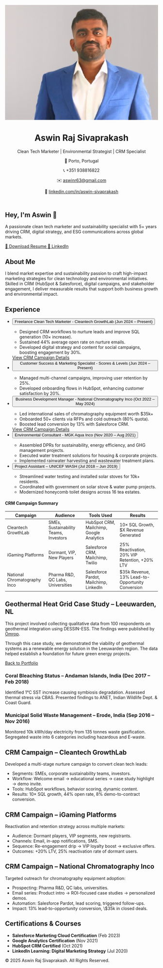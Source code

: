 <!DOCTYPE html>
<html lang="en">
<head>
<meta charset="UTF-8" />
<meta name="viewport" content="width=device-width, initial-scale=1.0" />
<title>Aswin Raj Sivaprakash | Portfolio</title>
<link href="https://cdn.jsdelivr.net/npm/tailwindcss@2.2.19/dist/tailwind.min.css" rel="stylesheet">
</head>
<body class="bg-white text-gray-800">
<!-- Header -->
<header class="bg-green-600 text-white p-6">
<div class="container mx-auto flex flex-col md:flex-row items-center justify-between">
<div class="flex items-center space-x-4">
<img src="https://raw.githubusercontent.com/Ash-Impactco/Portofolio-2/main/1746453347734.jpg" alt="Aswin Raj Sivaprakash" class="w-44 h-44 rounded-full border-2 border-white" />
<div>
<h1 class="text-4xl font-bold">Aswin Raj Sivaprakash</h1>
<p class="text-lg mt-1">Clean Tech Marketer | Environmental Strategist | CRM Specialist</p>
</div>
</div>
<div class="mt-4 md:mt-0 text-right">
<p>📍 Porto, Portugal</p>
<p>📞 +351 938816822</p>
<p>✉️ <a href="mailto:aswinr63@gmail.com" class="underline">aswinr63@gmail.com</a></p>
<p>🔗 <a href="https://linkedin.com/in/aswin-sivaprakash" target="_blank" class="underline">linkedin.com/in/aswin-sivaprakash</a></p>
</div>
</div>
</header>

<!-- Main Content -->
<main class="container mx-auto px-4 py-10">
<!-- Hero -->
<section class="text-center px-4">
<h2 class="text-5xl font-bold text-gray-800 mb-4">Hey, I'm Aswin 👋</h2>
<p class="text-lg text-gray-600 max-w-xl mx-auto">
A passionate clean tech marketer and sustainability specialist with 5+ years driving CRM, digital strategy, and ESG communications across global markets.
</p>
<div class="flex justify-center gap-4 mt-6">
<!-- Resume link updated for direct download -->
<a href="https://github.com/Ash-Impactco/Portofolio-2/raw/main/Aswin Resume .pdf" class="bg-green-600 text-white px-5 py-2 rounded-xl hover:bg-green-700 transition" download>
📄 Download Resume
</a>
<a href="https://linkedin.com/in/aswin-sivaprakash" target="_blank" class="bg-blue-600 text-white px-5 py-2 rounded-xl hover:bg-blue-700 transition">
🔗 LinkedIn
</a>
</div>
</section>

<!-- About -->
<section id="about" class="py-16 px-4 bg-gray-100 text-gray-800">
<div class="max-w-3xl mx-auto">
<h2 class="text-3xl font-bold mb-4">About Me</h2>
<p class="text-lg">
I blend market expertise and sustainability passion to craft high-impact marketing strategies for clean technology and environmental initiatives. Skilled in CRM (HubSpot & Salesforce), digital campaigns, and stakeholder engagement, I deliver measurable results that support both business growth and environmental impact.
</p>
</div>
</section>

<!-- Experience -->
<section id="experience" class="py-16 px-4 bg-white text-gray-800">
<div class="max-w-4xl mx-auto">
<h2 class="text-3xl font-bold mb-6 text-center">Experience</h2>
<ul class="space-y-6">
<li>
<button onclick="toggle('exp1')" class="w-full text-left px-4 py-2 rounded bg-green-500 text-white hover:bg-green-600 transition">Freelance Clean Tech Marketer - Cleantech GrowthLab (Jun 2024 – Present)</button>
<div id="exp1" class="hidden mt-2 ml-4">
<ul class="list-disc pl-6">
<li>Designed CRM workflows to nurture leads and improve SQL generation (10× increase).</li>
<li>Sustained 44% average open rate on nurture emails.</li>
<li>Developed digital strategy and content for social campaigns, boosting engagement by 30%.</li>
</ul>
<a href="#crm-cleantech" class="text-blue-600 underline mt-2 block">View CRM Campaign Details</a>
</div>
</li>
<li>
<button onclick="toggle('exp2')" class="w-full text-left px-4 py-2 rounded bg-blue-500 text-white hover:bg-blue-600 transition">Customer Success & Marketing Specialist - Scores & Levels (Jun 2024 – Present)</button>
<div id="exp2" class="hidden mt-2 ml-4">
<ul class="list-disc pl-6">
<li>Managed multi-channel campaigns, improving user retention by 25%.</li>
<li>Developed onboarding flows in HubSpot, enhancing customer satisfaction by 20%.</li>
</ul>
</div>
</li>
<li>
<button onclick="toggle('exp3')" class="w-full text-left px-4 py-2 rounded bg-blue-500 text-white hover:bg-blue-600 transition">Business Development Manager - National Chromatography Inco (Oct 2022 – May 2024)</button>
<div id="exp3" class="hidden mt-2 ml-4">
<ul class="list-disc pl-6">
<li>Led international sales of chromatography equipment worth $35k+</li>
<li>Onboarded 50+ clients via RFPs and cold outreach (80% quota).</li>
<li>Boosted lead conversion by 13% with Salesforce CRM.</li>
</ul>
<a href="#crm-chromo" class="text-blue-600 underline mt-2 block">View CRM Campaign Details</a>
</div>
</li>
<li>
<button onclick="toggle('exp4')" class="w-full text-left px-4 py-2 rounded bg-green-500 text-white hover:bg-green-600 transition">Environmental Consultant - MGK Aqua Inco (Nov 2020 – Aug 2021)</button>
<div id="exp4" class="hidden mt-2 ml-4">
<ul class="list-disc pl-6">
<li>Assembled DPRs for sustainability, energy efficiency, and GHG management projects.</li>
<li>Executed water treatment solutions for housing & corporate projects.</li>
<li>Implemented rainwater harvesting and wastewater treatment plans.</li>
</ul>
</div>
</li>
<li>
<button onclick="toggle('exp5')" class="w-full text-left px-4 py-2 rounded bg-green-500 text-white hover:bg-green-600 transition">Project Assistant – UNICEF WASH (Jul 2018 – Jun 2019)</button>
<div id="exp5" class="hidden mt-2 ml-4">
<ul class="list-disc pl-6">
<li>Streamlined water testing and installed solar stoves for 10k+ residents.</li>
<li>Coordinated with government on solar stove & water pump projects.</li>
<li>Modernized honeycomb toilet designs across 16 tea estates.</li>
</ul>
</div>
</li>
</ul>
</div>
</section>

<!-- CRM Campaign Summary Table -->
<h4 class="text-xl font-semibold mb-4 text-center">CRM Campaign Summary</h4>
<table class="table-auto w-full border-collapse border border-gray-300 text-sm">
<thead>
<tr class="bg-gray-200">
<th class="border border-gray-300 px-4 py-2">Campaign</th>
<th class="border border-gray-300 px-4 py-2">Audience</th>
<th class="border border-gray-300 px-4 py-2">Tools Used</th>
<th class="border border-gray-300 px-4 py-2">Results</th>
</tr>
</thead>
<tbody>
<tr>
<td class="border border-gray-300 px-4 py-2">Cleantech GrowthLab</td>
<td class="border border-gray-300 px-4 py-2">SMEs, Sustainability Teams, Investors</td>
<td class="border border-gray-300 px-4 py-2">HubSpot CRM, Mailchimp, Google Analytics</td>
<td class="border border-gray-300 px-4 py-2">10× SQL Growth, $X Revenue Generated</td>
</tr>
<tr>
<td class="border border-gray-300 px-4 py-2">iGaming Platforms</td>
<td class="border border-gray-300 px-4 py-2">Dormant, VIP, New Players</td>
<td class="border border-gray-300 px-4 py-2">Salesforce CRM, Mailchimp, Twilio</td>
<td class="border border-gray-300 px-4 py-2">25% Reactivation, 20% VIP Retention, +20% LTV</td>
</tr>
<tr>
<td class="border border-gray-300 px-4 py-2">National Chromatography Inco</td>
<td class="border border-gray-300 px-4 py-2">Pharma R&D, QC Labs, Universities</td>
<td class="border border-gray-300 px-4 py-2">Salesforce Pardot, Mailchimp, LinkedIn</td>
<td class="border border-gray-300 px-4 py-2">$35k Revenue, 13% Lead-to-Opportunity Conversion</td>
</tr>
</tbody>
</table>
</div>
</section>

<!-- Projects -->
<!DOCTYPE html>
<html lang="en">
<head>
  <meta charset="UTF-8" />
  <meta name="viewport" content="width=device-width, initial-scale=1.0" />
  <title>Geothermal Heat Grid Case Study – Leeuwarden</title>
  <link href="https://cdn.jsdelivr.net/npm/tailwindcss@2.2.19/dist/tailwind.min.css" rel="stylesheet">
</head>

  <!-- Project Details -->
  <main class="container mx-auto px-4 py-10">
    <section class="bg-green-50 p-6 rounded-xl">
      <h2 class="text-3xl font-bold">Geothermal Heat Grid Case Study – Leeuwarden, NL</h2>
      <p class="mt-2">This project involved collecting qualitative data from 100 respondents on geothermal integration using DESSIN-ESS. The findings were published by <a href="https://www.omropfryslan.nl/nl/nieuws/1144457/internationale-studenten-duurzame-aanpak-in-fryslan-is-mogelijk" class="underline text-blue-600" target="_blank">Omrop</a>.</p>
      <p class="mt-4">Through this case study, we demonstrated the viability of geothermal systems as a renewable energy solution in the Leeuwarden region. The data helped establish a foundation for future green energy projects.</p>
    </section>
    <div class="mt-6 text-center">
      <a href="index.html" class="bg-blue-600 text-white px-5 py-2 rounded-xl hover:bg-blue-700 transition">Back to Portfolio</a>
    </div>
  </main>
  
<div class="bg-green-50 p-6 rounded-xl">
<h3 class="text-xl font-semibold">Coral Bleaching Status – Andaman Islands, India (Dec 2017 – Feb 2018)</h3>
<p class="mt-2">Identified 1°C SST increase causing symbiosis degradation. Assessed thermal stress via CBAS. Presented findings to ANET, Indian Wildlife Dept. & Coast Guard.</p>
</div>
<div class="bg-green-50 p-6 rounded-xl">
<h3 class="text-xl font-semibold">Municipal Solid Waste Management – Erode, India (Sep 2016 – Nov 2016)</h3>
<p class="mt-2">Monitored 10k kWh/day electricity from 135 tonnes waste gasification. Segregated waste into 6 categories including hazardous and E-waste.</p>
</div>
</div>
</div>
</section>

<!-- CRM Campaign Details -->
<section id="crm-cleantech" class="py-16 px-4 bg-green-50 text-gray-800">
<div class="max-w-4xl mx-auto">
<h2 class="text-3xl font-bold mb-4">CRM Campaign – Cleantech GrowthLab</h2>
<p>Developed a multi-stage nurture campaign to convert clean tech leads:</p>
<ul class="list-disc pl-6 mt-2">
<li>Segments: SMEs, corporate sustainability teams, investors.</li>
<li>Workflow: Welcome email → educational series → case study highlight → demo invite.</li>
<li>Tools: HubSpot workflows, behavior scoring, dynamic content.</li>
<li>Results: 10× SQL growth, 44% open rate, 8% demo-to-contract conversion.</li>
</ul>
</div>
</section>
<section id="crm-igaming" class="py-16 px-4 bg-yellow-50 text-gray-800">
<div class="max-w-4xl mx-auto">
<h2 class="text-3xl font-bold mb-4">CRM Campaign – iGaming Platforms</h2>
<p>Reactivation and retention strategy across multiple markets:</p>
<ul class="list-disc pl-6 mt-2">
<li>Audience: Dormant players, VIP segments, new registrants.</li>
<li>Channels: Email, in-app notifications, SMS.</li>
<li>Sequence: Re-engagement drip → VIP loyalty boost → exclusive offers.</li>
<li>Outcomes: +20% LTV, 25% reactivation rate of dormant users.</li>
</ul>
</div>
</section>
<section id="crm-chromo" class="py-16 px-4 bg-blue-50 text-gray-800">
<div class="max-w-4xl mx-auto">
<h2 class="text-3xl font-bold mb-4">CRM Campaign – National Chromatography Inco</h2>
<p>Targeted outreach for chromatography equipment adoption:</p>
<ul class="list-disc pl-6 mt-2">
<li>Prospecting: Pharma R&D, QC labs, universities.</li>
<li>Email series: Product intro → ROI-focused case studies → personalized demos.</li>
<li>Automation: Salesforce Pardot, lead scoring, triggered follow-ups.</li>
<li>Impact: 13% lead-to-opportunity conversion, \$35k in closed deals.</li>
</ul>
</div>
</section>

<!-- Certifications & Courses -->
<section id="certifications" class="py-16 px-4 bg-white text-gray-800">
<div class="max-w-3xl mx-auto">
<h2 class="text-3xl font-bold mb-6 text-center">Certifications & Courses</h2>
<ul class="space-y-4">
<li><strong>Salesforce Marketing Cloud Certification</strong> (Feb 2023)</li>
<li><strong>Google Analytics Certification</strong> (Nov 2021)</li>
<li><strong>HubSpot CRM Certified</strong> (Oct 2021)</li>
<li><strong>LinkedIn Learning: Digital Marketing Strategy</strong> (Jul 2020)</li>
</ul>
</div>
</section>

</main>

<!-- Footer -->
<footer class="bg-gray-900 text-white py-8 text-center">
<p>© 2025 Aswin Raj Sivaprakash. All Rights Reserved.</p>
</footer>

<!-- Toggle Function for Experience Details -->
<script>
function toggle(id) {
const element = document.getElementById(id);
element.classList.toggle("hidden");
}
</script>
</body>
</html>
